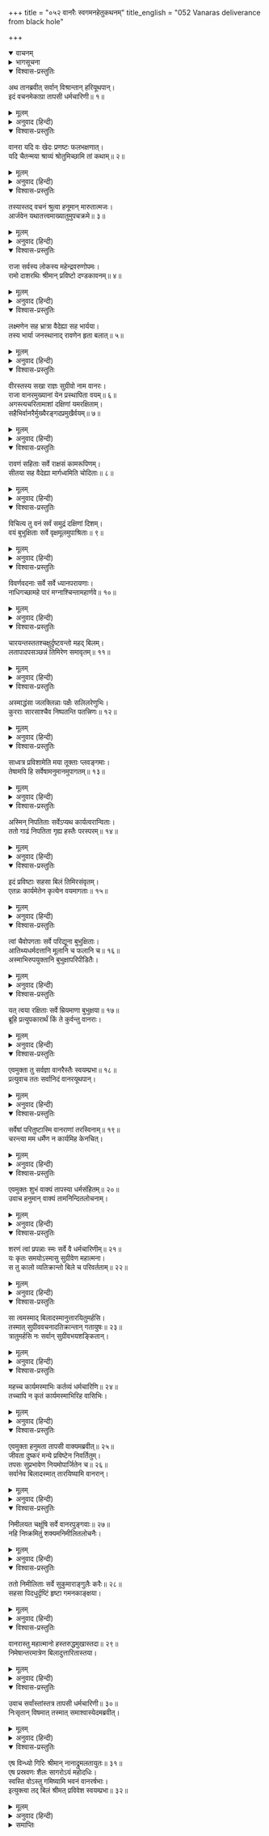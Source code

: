 +++
title = "०५२ वानरैः स्वगमनहेतुकथनम्"
title_english = "052 Vanaras deliverance from black hole"

+++
<details open><summary>वाचनम्</summary>
<div caption="श्रीराम-हरिसीताराममूर्ति-घनपाठिभ्यां वचनम्" class="audioEmbed" src="https://archive.org/download/Ramayana-recitation-Sriram-harisItArAmamUrti-Ghanapaati-v2/Kanda_4/Kanda_4_KSK-052-Vanaraihi_Swagamana_Hethu_Kathanam.mp3"></div>
</details>

<details><summary>भागसूचना</summary>

52. तापसी स्वयंप्रभाके पूछनेपर वानरोंका उसे अपना वृत्तान्त बताना और उसके प्रभावसे गुफाके बाहर निकलकर समुद्रतटपर पहुँचना
</details>

<details open><summary>विश्वास-प्रस्तुतिः</summary>

अथ तानब्रवीत् सर्वान् विश्रान्तान् हरियूथपान्।  
इदं वचनमेकाग्रा तापसी धर्मचारिणी॥ १॥
</details>

<details><summary>मूलम्</summary>

अथ तानब्रवीत् सर्वान् विश्रान्तान् हरियूथपान्।  
इदं वचनमेकाग्रा तापसी धर्मचारिणी॥ १॥
</details>

<details><summary>अनुवाद (हिन्दी)</summary>

तत्पश्चात् जब सब वानर-यूथपति खा-पीकर विश्राम कर चुके, तब धर्मका आचरण करनेवाली वह एकाग्रहृदया तपस्विनी उन सबसे इस प्रकार बोली—॥ १॥
</details>

<details open><summary>विश्वास-प्रस्तुतिः</summary>

वानरा यदि वः खेदः प्रणष्टः फलभक्षणात्।  
यदि चैतन्मया श्राव्यं श्रोतुमिच्छामि तां कथाम्॥ २॥
</details>

<details><summary>मूलम्</summary>

वानरा यदि वः खेदः प्रणष्टः फलभक्षणात्।  
यदि चैतन्मया श्राव्यं श्रोतुमिच्छामि तां कथाम्॥ २॥
</details>

<details><summary>अनुवाद (हिन्दी)</summary>

‘वानरो! यदि फल खानेसे तुम्हारी थकावट दूर हो गयी हो और यदि तुम्हारा वृत्तान्त मेरे सुनने योग्य हो तो मैं उसे सुनना चाहती हूँ’॥ २॥
</details>

<details open><summary>विश्वास-प्रस्तुतिः</summary>

तस्यास्तद् वचनं श्रुत्वा हनूमान् मारुतात्मजः।  
आर्जवेन यथातत्त्वमाख्यातुमुपचक्रमे॥ ३॥
</details>

<details><summary>मूलम्</summary>

तस्यास्तद् वचनं श्रुत्वा हनूमान् मारुतात्मजः।  
आर्जवेन यथातत्त्वमाख्यातुमुपचक्रमे॥ ३॥
</details>

<details><summary>अनुवाद (हिन्दी)</summary>

उसकी यह बात सुनकर पवनकुमार हनुमान् जी बड़ी सरलताके साथ यथार्थ बात कहने लगे—॥ ३॥
</details>

<details open><summary>विश्वास-प्रस्तुतिः</summary>

राजा सर्वस्य लोकस्य महेन्द्रवरुणोपमः।  
रामो दाशरथिः श्रीमान् प्रविष्टो दण्डकावनम्॥ ४॥
</details>

<details><summary>मूलम्</summary>

राजा सर्वस्य लोकस्य महेन्द्रवरुणोपमः।  
रामो दाशरथिः श्रीमान् प्रविष्टो दण्डकावनम्॥ ४॥
</details>

<details><summary>अनुवाद (हिन्दी)</summary>

‘देवि! सम्पूर्ण जगत् के राजा दशरथनन्दन श्रीमान् भगवान् राम, जो देवराज इन्द्र और वरुणके समान तेजस्वी हैं, दण्डकारण्यमें पधारे थे॥ ४॥
</details>

<details open><summary>विश्वास-प्रस्तुतिः</summary>

लक्ष्मणेन सह भ्रात्रा वैदेह्या सह भार्यया।  
तस्य भार्या जनस्थानाद् रावणेन हृता बलात्॥ ५॥
</details>

<details><summary>मूलम्</summary>

लक्ष्मणेन सह भ्रात्रा वैदेह्या सह भार्यया।  
तस्य भार्या जनस्थानाद् रावणेन हृता बलात्॥ ५॥
</details>

<details><summary>अनुवाद (हिन्दी)</summary>

‘उनके साथ उनके छोटे भाई लक्ष्मण तथा उनकी धर्मपत्नी विदेहनन्दिनी सीता भी थीं। जनस्थानमें आकर रावणने उनकी स्त्रीका बलपूर्वक अपहरण कर लिया॥ ५॥
</details>

<details open><summary>विश्वास-प्रस्तुतिः</summary>

वीरस्तस्य सखा राज्ञः सुग्रीवो नाम वानरः।  
राजा वानरमुख्यानां येन प्रस्थापिता वयम्॥ ६॥  
अगस्त्यचरितामाशां दक्षिणां यमरक्षिताम्।  
सहैभिर्वानरैर्मुख्यैरङ्गदप्रमुखैर्वयम्॥ ७॥
</details>

<details><summary>मूलम्</summary>

वीरस्तस्य सखा राज्ञः सुग्रीवो नाम वानरः।  
राजा वानरमुख्यानां येन प्रस्थापिता वयम्॥ ६॥  
अगस्त्यचरितामाशां दक्षिणां यमरक्षिताम्।  
सहैभिर्वानरैर्मुख्यैरङ्गदप्रमुखैर्वयम्॥ ७॥
</details>

<details><summary>अनुवाद (हिन्दी)</summary>

‘श्रेष्ठ वानरोंके राजा वानरजातीय वीरवर सुग्रीव महाराज श्रीरामचन्द्रजीके मित्र हैं, जिन्होंने इन अङ्गद आदि प्रधान वीरोंके साथ हमलोगोंको सीताकी खोज करनेके लिये अगस्त्यसेवित और यमराजद्वारा सुरक्षित दक्षिण दिशामें भेजा है॥ ६-७॥
</details>

<details open><summary>विश्वास-प्रस्तुतिः</summary>

रावणं सहिताः सर्वे राक्षसं कामरूपिणम्।  
सीतया सह वैदेह्या मार्गध्वमिति चोदिताः॥ ८॥
</details>

<details><summary>मूलम्</summary>

रावणं सहिताः सर्वे राक्षसं कामरूपिणम्।  
सीतया सह वैदेह्या मार्गध्वमिति चोदिताः॥ ८॥
</details>

<details><summary>अनुवाद (हिन्दी)</summary>

‘उन्होंने आज्ञा दी थी कि तुम सब लोग एक साथ रहकर विदेहकुमारी सीतासहित उस इच्छानुसार रूप धारण करनेवाले राक्षसराज रावणका पता लगाना॥ ८॥
</details>

<details open><summary>विश्वास-प्रस्तुतिः</summary>

विचित्य तु वनं सर्वं समुद्रं दक्षिणां दिशम्।  
वयं बुभुक्षिताः सर्वे वृक्षमूलमुपाश्रिताः॥ ९॥
</details>

<details><summary>मूलम्</summary>

विचित्य तु वनं सर्वं समुद्रं दक्षिणां दिशम्।  
वयं बुभुक्षिताः सर्वे वृक्षमूलमुपाश्रिताः॥ ९॥
</details>

<details><summary>अनुवाद (हिन्दी)</summary>

‘हमने यहाँका सारा जंगल छान डाला। अब दक्षिण दिशामें समुद्रके भीतर उनका अन्वेषण करना है। अबतक सीताका कुछ पता नहीं लगा और हमलोग भूख-प्याससे पीड़ित हो गये। अन्तमें हम सब-के-सब एक वृक्षके नीचे थककर बैठ गये॥ ९॥
</details>

<details open><summary>विश्वास-प्रस्तुतिः</summary>

विवर्णवदनाः सर्वे सर्वे ध्यानपरायणाः।  
नाधिगच्छामहे पारं मग्नाश्चिन्तामहार्णवे॥ १०॥
</details>

<details><summary>मूलम्</summary>

विवर्णवदनाः सर्वे सर्वे ध्यानपरायणाः।  
नाधिगच्छामहे पारं मग्नाश्चिन्तामहार्णवे॥ १०॥
</details>

<details><summary>अनुवाद (हिन्दी)</summary>

‘हमारे मुखकी कान्ति फीकी पड़ गयी। हम सभी चिन्तामें मग्न हो गये। चिन्ताके महासागरमें डूबकर हम उसका पार नहीं पा रहे थे॥ १०॥
</details>

<details open><summary>विश्वास-प्रस्तुतिः</summary>

चारयन्तस्ततश्चक्षुर्दृष्टवन्तो महद् बिलम्।  
लतापादपसञ्छन्नं तिमिरेण समावृतम्॥ ११॥
</details>

<details><summary>मूलम्</summary>

चारयन्तस्ततश्चक्षुर्दृष्टवन्तो महद् बिलम्।  
लतापादपसञ्छन्नं तिमिरेण समावृतम्॥ ११॥
</details>

<details><summary>अनुवाद (हिन्दी)</summary>

‘इसी समय चारों ओर दृष्टि दौड़ानेपर हमको यह विशाल गुफा दिखायी पड़ी, जो लता और वृक्षोंसे ढकी हुई तथा अन्धकारसे आच्छन्न थी॥ ११॥
</details>

<details open><summary>विश्वास-प्रस्तुतिः</summary>

अस्माद्धंसा जलक्लिन्नाः पक्षैः सलिलरेणुभिः।  
कुरराः सारसाश्चैव निष्पतन्ति पतत्त्रिणः॥ १२॥
</details>

<details><summary>मूलम्</summary>

अस्माद्धंसा जलक्लिन्नाः पक्षैः सलिलरेणुभिः।  
कुरराः सारसाश्चैव निष्पतन्ति पतत्त्रिणः॥ १२॥
</details>

<details><summary>अनुवाद (हिन्दी)</summary>

‘थोड़ी ही देरमें इस गुफासे हंस, कुरर और सारस आदि पक्षी निकले, जिनके पंख जलसे भीगे थे और उनमें कीचड़ लगी हुई थी॥ १२॥
</details>

<details open><summary>विश्वास-प्रस्तुतिः</summary>

साध्वत्र प्रविशामेति मया तूक्ताः प्लवङ्गमाः।  
तेषामपि हि सर्वेषामनुमानमुपागतम्॥ १३॥
</details>

<details><summary>मूलम्</summary>

साध्वत्र प्रविशामेति मया तूक्ताः प्लवङ्गमाः।  
तेषामपि हि सर्वेषामनुमानमुपागतम्॥ १३॥
</details>

<details><summary>अनुवाद (हिन्दी)</summary>

‘तब मैंने वानरोंसे कहा, ‘अच्छा होगा कि हमलोग इसके भीतर प्रवेश करें’। इन सब वानरोंको भी यह अनुमान हो गया कि गुफाके भीतर पानी है॥ १३॥
</details>

<details open><summary>विश्वास-प्रस्तुतिः</summary>

अस्मिन् निपतिताः सर्वेऽप्यथ कार्यत्वरान्विताः।  
ततो गाढं निपतिता गृह्य हस्तैः परस्परम्॥ १४॥
</details>

<details><summary>मूलम्</summary>

अस्मिन् निपतिताः सर्वेऽप्यथ कार्यत्वरान्विताः।  
ततो गाढं निपतिता गृह्य हस्तैः परस्परम्॥ १४॥
</details>

<details><summary>अनुवाद (हिन्दी)</summary>

‘हम सब लोग अपने कार्यकी सिद्धिके लिये उतावले थे ही, अतः इस गुफामें कूद पड़े। अपने हाथोंसे एक-दूसरेको दृढ़तापूर्वक पकड़कर हम गुफामें आगे बढ़ने लगे॥ १४॥
</details>

<details open><summary>विश्वास-प्रस्तुतिः</summary>

इदं प्रविष्टाः सहसा बिलं तिमिरसंवृतम्।  
एतन्नः कार्यमेतेन कृत्येन वयमागताः॥ १५॥
</details>

<details><summary>मूलम्</summary>

इदं प्रविष्टाः सहसा बिलं तिमिरसंवृतम्।  
एतन्नः कार्यमेतेन कृत्येन वयमागताः॥ १५॥
</details>

<details><summary>अनुवाद (हिन्दी)</summary>

‘इस तरह सहसा हमलोगोंने इस अँधेरी गुफामें प्रवेश किया। यही हमारा कार्य है और इसी कार्यसे हम इधर आये हैं॥ १५॥
</details>

<details open><summary>विश्वास-प्रस्तुतिः</summary>

त्वां चैवोपगताः सर्वे परिद्यूना बुभुक्षिताः।  
आतिथ्यधर्मदत्तानि मूलानि च फलानि च॥ १६॥  
अस्माभिरुपयुक्तानि बुभुक्षापरिपीडितैः।
</details>

<details><summary>मूलम्</summary>

त्वां चैवोपगताः सर्वे परिद्यूना बुभुक्षिताः।  
आतिथ्यधर्मदत्तानि मूलानि च फलानि च॥ १६॥  
अस्माभिरुपयुक्तानि बुभुक्षापरिपीडितैः।
</details>

<details><summary>अनुवाद (हिन्दी)</summary>

‘भूखसे व्याकुल एवं दुर्बल होनेके कारण हम सबने तुम्हारी शरण ली। तुमने आतिथ्य-धर्मके अनुसार हमें फल और मूल अर्पित किये और हमने भी भूखसे पीड़ित होनेके कारण उन्हें भरपेट खाया॥ १६ १/२॥
</details>

<details open><summary>विश्वास-प्रस्तुतिः</summary>

यत् त्वया रक्षिताः सर्वे म्रियमाणा बुभुक्षया॥ १७॥  
ब्रूहि प्रत्युपकारार्थं किं ते कुर्वन्तु वानराः।
</details>

<details><summary>मूलम्</summary>

यत् त्वया रक्षिताः सर्वे म्रियमाणा बुभुक्षया॥ १७॥  
ब्रूहि प्रत्युपकारार्थं किं ते कुर्वन्तु वानराः।
</details>

<details><summary>अनुवाद (हिन्दी)</summary>

‘देवि! हम भूखसे मर रहे थे। तुमने हम सब लोगोंके प्राण बचा लिये। अतः बताओ ये वानर तुम्हारे उपकारका बदला चुकानेके लिये क्या सेवा करें’॥ १७ १/२॥
</details>

<details open><summary>विश्वास-प्रस्तुतिः</summary>

एवमुक्ता तु सर्वज्ञा वानरैस्तैः स्वयम्प्रभा॥ १८॥  
प्रत्युवाच ततः सर्वानिदं वानरयूथपान्।
</details>

<details><summary>मूलम्</summary>

एवमुक्ता तु सर्वज्ञा वानरैस्तैः स्वयम्प्रभा॥ १८॥  
प्रत्युवाच ततः सर्वानिदं वानरयूथपान्।
</details>

<details><summary>अनुवाद (हिन्दी)</summary>

स्वयंप्रभा सर्वज्ञ थी। उन वानरोंके ऐसा कहनेपर उसने उन सभी यूथपतियोंको इस प्रकार उत्तर दिया’—
</details>

<details open><summary>विश्वास-प्रस्तुतिः</summary>

सर्वेषां परितुष्टास्मि वानराणां तरस्विनाम्॥ १९॥  
चरन्त्या मम धर्मेण न कार्यमिह केनचित्।
</details>

<details><summary>मूलम्</summary>

सर्वेषां परितुष्टास्मि वानराणां तरस्विनाम्॥ १९॥  
चरन्त्या मम धर्मेण न कार्यमिह केनचित्।
</details>

<details><summary>अनुवाद (हिन्दी)</summary>

‘मैं तुम सभी वेगशाली वानरोंपर यों ही बहुत संतुष्ट हूँ। धर्मानुष्ठानमें लगी रहनेके कारण मुझे किसीसे कोई प्रयोजन नहीं रह गया है’॥ १९ १/२॥
</details>

<details open><summary>विश्वास-प्रस्तुतिः</summary>

एवमुक्तः शुभं वाक्यं तापस्या धर्मसंहितम्॥ २०॥  
उवाच हनुमान् वाक्यं तामनिन्दितलोचनाम्।
</details>

<details><summary>मूलम्</summary>

एवमुक्तः शुभं वाक्यं तापस्या धर्मसंहितम्॥ २०॥  
उवाच हनुमान् वाक्यं तामनिन्दितलोचनाम्।
</details>

<details><summary>अनुवाद (हिन्दी)</summary>

उस तपस्विनीने जब इस प्रकार धर्मयुक्त उत्तम बात कही, तब हनुमान् जी ने निर्दोष दृष्टिवाली उस देवीसे यों कहा—॥ २० १/२॥
</details>

<details open><summary>विश्वास-प्रस्तुतिः</summary>

शरणं त्वां प्रपन्नाः स्मः सर्वे वै धर्मचारिणीम्॥ २१॥  
यः कृतः समयोऽस्मासु सुग्रीवेण महात्मना।  
स तु कालो व्यतिक्रान्तो बिले च परिवर्तताम्॥ २२॥
</details>

<details><summary>मूलम्</summary>

शरणं त्वां प्रपन्नाः स्मः सर्वे वै धर्मचारिणीम्॥ २१॥  
यः कृतः समयोऽस्मासु सुग्रीवेण महात्मना।  
स तु कालो व्यतिक्रान्तो बिले च परिवर्तताम्॥ २२॥
</details>

<details><summary>अनुवाद (हिन्दी)</summary>

‘देवि! तुम धर्माचरणमें लगी हुई हो। अतः हम सब लोग तुम्हारी शरणमें आये हैं। महात्मा सुग्रीवने हमलोगोंके लौटनेके लिये जो समय निश्चित किया था, वह इस गुफाके भीतर घूमनेमें ही बीत गया॥ २१-२२॥
</details>

<details open><summary>विश्वास-प्रस्तुतिः</summary>

सा त्वमस्माद् बिलादस्मानुत्तारयितुमर्हसि।  
तस्मात् सुग्रीववचनादतिक्रान्तान् गतायुषः॥ २३॥  
त्रातुमर्हसि नः सर्वान् सुग्रीवभयशङ्कितान्।
</details>

<details><summary>मूलम्</summary>

सा त्वमस्माद् बिलादस्मानुत्तारयितुमर्हसि।  
तस्मात् सुग्रीववचनादतिक्रान्तान् गतायुषः॥ २३॥  
त्रातुमर्हसि नः सर्वान् सुग्रीवभयशङ्कितान्।
</details>

<details><summary>अनुवाद (हिन्दी)</summary>

‘अब तुम कृपा करके हमें इस बिलसे बाहर निकाल दो। सुग्रीवके बताये हुए समयको हम लाँघ चुके हैं, इसलिये अब हमारी आयु पूरी हो चुकी है। हम सबके-सब सुग्रीवके भयसे डरे हुए हैं। अतः तुम हमारा उद्धार करो॥ २३ १/२॥
</details>

<details open><summary>विश्वास-प्रस्तुतिः</summary>

महच्च कार्यमस्माभिः कर्तव्यं धर्मचारिणि॥ २४॥  
तच्चापि न कृतं कार्यमस्माभिरिह वासिभिः।
</details>

<details><summary>मूलम्</summary>

महच्च कार्यमस्माभिः कर्तव्यं धर्मचारिणि॥ २४॥  
तच्चापि न कृतं कार्यमस्माभिरिह वासिभिः।
</details>

<details><summary>अनुवाद (हिन्दी)</summary>

‘धर्मचारिणि! हमें जो महान् कार्य करना है, उसे भी हम इस गुफामें रहनेके कारण नहीं कर सके हैं’॥
</details>

<details open><summary>विश्वास-प्रस्तुतिः</summary>

एवमुक्ता हनुमता तापसी वाक्यमब्रवीत्॥ २५॥  
जीवता दुष्करं मन्ये प्रविष्टेन निवर्तितुम्।  
तपसः सुप्रभावेण नियमोपार्जितेन च॥ २६॥  
सर्वानेव बिलादस्मात् तारयिष्यामि वानरान्।
</details>

<details><summary>मूलम्</summary>

एवमुक्ता हनुमता तापसी वाक्यमब्रवीत्॥ २५॥  
जीवता दुष्करं मन्ये प्रविष्टेन निवर्तितुम्।  
तपसः सुप्रभावेण नियमोपार्जितेन च॥ २६॥  
सर्वानेव बिलादस्मात् तारयिष्यामि वानरान्।
</details>

<details><summary>अनुवाद (हिन्दी)</summary>

हनुमान् जी के ऐसा कहनेपर तापसी बोली—‘मैं समझती हूँ जो एक बार इस गुफामें चला आता है, उसका जीते-जी यहाँसे लौटना बहुत कठिन हो जाता है। तथापि नियमोंके पालन और तपस्याके उत्तम प्रभावसे मैं तुम सभी वानरोंको इस गुफासे बाहर निकाल दूँगी॥
</details>

<details open><summary>विश्वास-प्रस्तुतिः</summary>

निमीलयत चक्षूंषि सर्वे वानरपुङ्गवाः॥ २७॥  
नहि निष्क्रमितुं शक्यमनिमीलितलोचनैः।
</details>

<details><summary>मूलम्</summary>

निमीलयत चक्षूंषि सर्वे वानरपुङ्गवाः॥ २७॥  
नहि निष्क्रमितुं शक्यमनिमीलितलोचनैः।
</details>

<details><summary>अनुवाद (हिन्दी)</summary>

‘श्रेष्ठ वानरो! तुम सब लोग अपनी-अपनी आँखें बंद कर लो। आँख बंद किये बिना यहाँसे निकलना असम्भव है’॥ २७ १/२॥
</details>

<details open><summary>विश्वास-प्रस्तुतिः</summary>

ततो निमीलिताः सर्वे सुकुमाराङ्गुलैः करैः॥ २८॥  
सहसा पिदधुर्दृष्टिं हृष्टा गमनकाङ्क्षया।
</details>

<details><summary>मूलम्</summary>

ततो निमीलिताः सर्वे सुकुमाराङ्गुलैः करैः॥ २८॥  
सहसा पिदधुर्दृष्टिं हृष्टा गमनकाङ्क्षया।
</details>

<details><summary>अनुवाद (हिन्दी)</summary>

यह सुनकर सबने सुकुमार अङ्गुलिवाले हाथोंसे आँखें मूँद लीं। गुफासे बाहर निकलनेकी इच्छासे प्रसन्न होकर उन सबने सहसा नेत्र बंद कर लिये॥ २८ १/२॥
</details>

<details open><summary>विश्वास-प्रस्तुतिः</summary>

वानरास्तु महात्मानो हस्तरुद्धमुखास्तदा॥ २९॥  
निमेषान्तरमात्रेण बिलादुत्तारितास्तया।
</details>

<details><summary>मूलम्</summary>

वानरास्तु महात्मानो हस्तरुद्धमुखास्तदा॥ २९॥  
निमेषान्तरमात्रेण बिलादुत्तारितास्तया।
</details>

<details><summary>अनुवाद (हिन्दी)</summary>

इस प्रकार उस समय हाथोंसे मुँह ढक लेनेके कारण उन महात्मा वानरोंको स्वयंप्रभाने पलक मारते-मारते बिलसे बाहर निकाल दिया॥ २९ १/२॥
</details>

<details open><summary>विश्वास-प्रस्तुतिः</summary>

उवाच सर्वांस्तांस्तत्र तापसी धर्मचारिणी॥ ३०॥  
निःसृतान् विषमात् तस्मात् समाश्वास्येदमब्रवीत्।
</details>

<details><summary>मूलम्</summary>

उवाच सर्वांस्तांस्तत्र तापसी धर्मचारिणी॥ ३०॥  
निःसृतान् विषमात् तस्मात् समाश्वास्येदमब्रवीत्।
</details>

<details><summary>अनुवाद (हिन्दी)</summary>

तत्पश्चात् वहाँ उस धर्मपरायणा तापसीने उस विषम गुफासे बाहर निकले हुए समस्त वानरोंको आश्वासन देकर इस प्रकार कहा—॥ ३० १/२॥
</details>

<details open><summary>विश्वास-प्रस्तुतिः</summary>

एष विन्ध्यो गिरिः श्रीमान् नानाद्रुमलतायुतः॥ ३१॥  
एष प्रस्रवणः शैलः सागरोऽयं महोदधिः।  
स्वस्ति वोऽस्तु गमिष्यामि भवनं वानरर्षभाः।  
इत्युक्त्वा तद् बिलं श्रीमत् प्रविवेश स्वयम्प्रभा॥ ३२॥
</details>

<details><summary>मूलम्</summary>

एष विन्ध्यो गिरिः श्रीमान् नानाद्रुमलतायुतः॥ ३१॥  
एष प्रस्रवणः शैलः सागरोऽयं महोदधिः।  
स्वस्ति वोऽस्तु गमिष्यामि भवनं वानरर्षभाः।  
इत्युक्त्वा तद् बिलं श्रीमत् प्रविवेश स्वयम्प्रभा॥ ३२॥
</details>

<details><summary>अनुवाद (हिन्दी)</summary>

‘श्रेष्ठ वानरो! यह रहा नाना प्रकारके वृक्षों और लताओंसे व्याप्त शोभाशाली विन्ध्यगिरि। इधर यह प्रस्रवणगिरि है और सामने यह महासागर लहरा रहा है। तुम्हारा कल्याण हो। अब मैं अपने स्थानपर जाती हूँ।’ ऐसा कहकर स्वयंप्रभा उस सुन्दर गुफामें चली गयी॥
</details>

<details><summary>समाप्तिः</summary>

इत्यार्षे श्रीमद्रामायणे वाल्मीकीये आदिकाव्ये किष्किन्धाकाण्डे द्विपञ्चाशः सर्गः॥ ५२॥  
इस प्रकार श्रीवाल्मीकिनिर्मित आर्षरामायण आदिकाव्यके किष्किन्धाकाण्डमें बावनवाँ सर्ग पूरा हुआ॥ ५२॥
</details>

